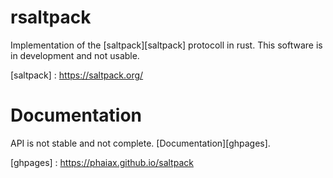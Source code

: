 
# rsaltpack

Implementation of the [saltpack][saltpack] protocoll in rust. This software is in development and not usable.

[saltpack] : https://saltpack.org/

# Documentation

API is not stable and not complete. [Documentation][ghpages].

[ghpages] : https://phaiax.github.io/saltpack